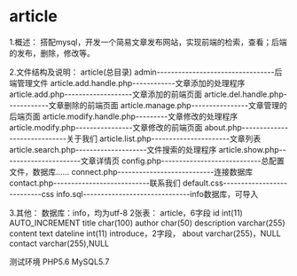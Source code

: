 # article
1.概述：
搭配mysql，开发一个简易文章发布网站，实现前端的检索，查看；后端的发布，删除，修改等。

2.文件结构及说明：
article(总目录)
	admin---------------------------------后端管理文件
		article.add.handle.php------------文章添加的处理程序
		article.add.php-------------------文章添加的前端页面
		article.del.handle.php------------文章删除的前端页面
		article.manage.php----------------文章管理的后端页面
		article.modify.handle.php---------文章修改的处理程序
		article.modify.php----------------文章修改的前端页面
	about.php-----------------------------关于我们
	article.list.php----------------------文章列表
	article.search.php--------------------文件搜索的处理程序
	article.show.php----------------------文章详情页
	config.php----------------------------总配置文件，数据库……
	connect.php---------------------------连接数据库
	contact.php---------------------------联系我们
	default.css---------------------------css
	info.sql------------------------------info数据库，可导入

3.其他：
数据库：info，均为utf-8
2张表：
article，6字段
id int(11) AUTO_INCREMENT
title char(100)
author char(50)
description varchar(255)
content text
dateline int(11)
introduce，2字段，
about varchar(255)，NULL
contact varchar(255),NULL

测试环境
PHP5.6
MySQL5.7

